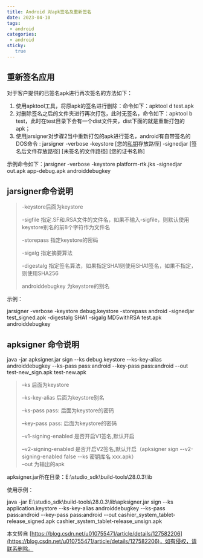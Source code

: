 ```yaml
---
title: Android 对apk签名及重新签名
date: 2023-04-10
tags:
 - android
categories: 
 - android
sticky: 
   true
---
```


## 重新签名应用

对于客户提供的已签名apk进行再次签名的方法如下：  

1. 使用apktool工具，将原apk的签名进行删除：命令如下：apktool d test.apk  
2. 对删除签名之后的文件夹进行再次打包，此时无签名，命令如下：apktool b test，此时在test目录下会有一个dist文件夹，dist下面的就是重新打包的apk；  
3. 使用jarsigner对步骤2当中重新打包的apk进行签名，android有自带签名的DOS命令 : jarsigner -verbose -keystore [您的[私钥](https://so.csdn.net/so/search?q=私钥&spm=1001.2101.3001.7020)存放路径] -signedjar [签名后文件存放路径] [未签名的文件路径] [您的证书名称] 

示例命令如下：jarsigner -verbose -keystore platform-rtk.jks -signedjar out.apk app-debug.apk androiddebugkey

## jarsigner命令说明

> \-keystore后面为keystore  
>
> \-sigfile 指定.SF和.RSA文件的文件名，如果不输入-sigfile，则默认使用keystore别名的前8个字符作为文件名  
>
> \-storepass 指定keystore的密码  
>
> \-sigalg 指定摘要算法  
>
> \-digestalg 指定签名算法，如果指定SHA1则使用SHA1签名，如果不指定，则使用SHA256  
>
> androiddebugkey 为keystore的别名  

示例：  

jarsigner -verbose -keystore debug.keystore -storepass android -signedjar test\_signed.apk -digestalg SHA1 -sigalg MD5withRSA test.apk androiddebugkey

## apksigner 命令说明  

java -jar apksigner.jar sign --ks debug.keystore --ks-key-alias androiddebugkey --ks-pass pass:android --key-pass pass:android --out test-new\_sign.apk test-new.apk  

> –ks 后面为keystore  
>
> –ks-key-alias 后面为keystore别名  
>
> –ks-pass pass: 后面为keystore的密码  
>
> –key-pass pass: 后面为keystore的密码  
>
> –v1-signing-enabled 是否开启V1签名,默认开启  
>
> –v2-signing-enabled 是否开启V2签名,默认开启（apksigner sign --v2-signing-enabled false --ks 密钥库名 xxx.apk）  
> –out 为输出的apk

apksigner.jar所在目录：E:\\studio\_sdk\\build-tools\\28.0.3\\lib

使用示例：

java -jar E:\\studio\_sdk\\build-tools\\28.0.3\\lib\\apksigner.jar sign --ks application.keystore --ks-key-alias androiddebugkey --ks-pass pass:android --key-pass pass:android --out cashier\_system\_tablet-release\_signed.apk cashier\_system\_tablet-release\_unsign.apk

 

本文转自 [https://blog.csdn.net/u010755471/article/details/127582206](https://blog.csdn.net/u010755471/article/details/127582206)，如有侵权，请联系删除。